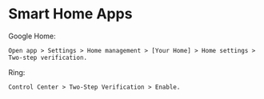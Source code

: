 # Smart Home Apps

Google Home:

    Open app > Settings > Home management > [Your Home] > Home settings > Two-step verification.

Ring:

    Control Center > Two-Step Verification > Enable.
